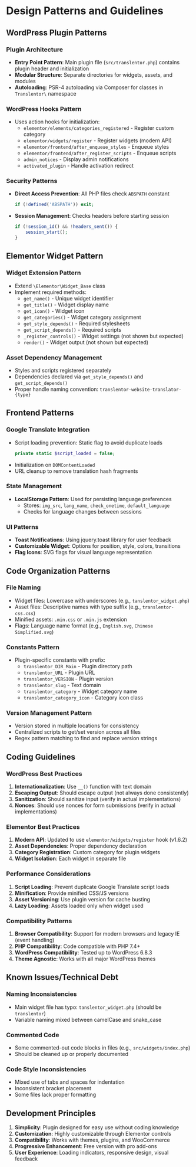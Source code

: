 # Design Patterns and Guidelines

## WordPress Plugin Patterns

### Plugin Architecture
- **Entry Point Pattern**: Main plugin file (`src/translentor.php`) contains plugin header and initialization
- **Modular Structure**: Separate directories for widgets, assets, and modules
- **Autoloading**: PSR-4 autoloading via Composer for classes in `Translentor\` namespace

### WordPress Hooks Pattern
- Uses action hooks for initialization:
  - `elementor/elements/categories_registered` - Register custom category
  - `elementor/widgets/register` - Register widgets (modern API)
  - `elementor/frontend/after_enqueue_styles` - Enqueue styles
  - `elementor/frontend/after_register_scripts` - Enqueue scripts
  - `admin_notices` - Display admin notifications
  - `activated_plugin` - Handle activation redirect

### Security Patterns
- **Direct Access Prevention**: All PHP files check `ABSPATH` constant
  ```php
  if (!defined('ABSPATH')) exit;
  ```
- **Session Management**: Checks headers before starting session
  ```php
  if (!session_id() && !headers_sent()) {
      session_start();
  }
  ```

## Elementor Widget Pattern

### Widget Extension Pattern
- Extend `\Elementor\Widget_Base` class
- Implement required methods:
  - `get_name()` - Unique widget identifier
  - `get_title()` - Widget display name
  - `get_icon()` - Widget icon
  - `get_categories()` - Widget category assignment
  - `get_style_depends()` - Required stylesheets
  - `get_script_depends()` - Required scripts
  - `_register_controls()` - Widget settings (not shown but expected)
  - `render()` - Widget output (not shown but expected)

### Asset Dependency Management
- Styles and scripts registered separately
- Dependencies declared via `get_style_depends()` and `get_script_depends()`
- Proper handle naming convention: `translentor-website-translator-{type}`

## Frontend Patterns

### Google Translate Integration
- Script loading prevention: Static flag to avoid duplicate loads
  ```php
  private static $script_loaded = false;
  ```
- Initialization on `DOMContentLoaded`
- URL cleanup to remove translation hash fragments

### State Management
- **LocalStorage Pattern**: Used for persisting language preferences
  - Stores: `img_src`, `lang_name`, `check_onetime`, `default_language`
  - Checks for language changes between sessions

### UI Patterns
- **Toast Notifications**: Using jquery.toast library for user feedback
- **Customizable Widget**: Options for position, style, colors, transitions
- **Flag Icons**: SVG flags for visual language representation

## Code Organization Patterns

### File Naming
- Widget files: Lowercase with underscores (e.g., `tanslentor_widget.php`)
- Asset files: Descriptive names with type suffix (e.g., `translentor-css.css`)
- Minified assets: `.min.css` or `.min.js` extension
- Flags: Language name format (e.g., `English.svg`, `Chinese Simplified.svg`)

### Constants Pattern
- Plugin-specific constants with prefix:
  - `translentor_DIR_Main` - Plugin directory path
  - `translentor_URL` - Plugin URL
  - `translentor_VERSION` - Plugin version
  - `translentor_slug` - Text domain
  - `translentor_category` - Widget category name
  - `translentor_category_icon` - Category icon class

### Version Management Pattern
- Version stored in multiple locations for consistency
- Centralized scripts to get/set version across all files
- Regex pattern matching to find and replace version strings

## Coding Guidelines

### WordPress Best Practices
1. **Internationalization**: Use `__()` function with text domain
2. **Escaping Output**: Should escape output (not always done consistently)
3. **Sanitization**: Should sanitize input (verify in actual implementations)
4. **Nonces**: Should use nonces for form submissions (verify in actual implementations)

### Elementor Best Practices
1. **Modern API**: Updated to use `elementor/widgets/register` hook (v1.6.2)
2. **Asset Dependencies**: Proper dependency declaration
3. **Category Registration**: Custom category for plugin widgets
4. **Widget Isolation**: Each widget in separate file

### Performance Considerations
1. **Script Loading**: Prevent duplicate Google Translate script loads
2. **Minification**: Provide minified CSS/JS versions
3. **Asset Versioning**: Use plugin version for cache busting
4. **Lazy Loading**: Assets loaded only when widget used

### Compatibility Patterns
1. **Browser Compatibility**: Support for modern browsers and legacy IE (event handling)
2. **PHP Compatibility**: Code compatible with PHP 7.4+
3. **WordPress Compatibility**: Tested up to WordPress 6.8.3
4. **Theme Agnostic**: Works with all major WordPress themes

## Known Issues/Technical Debt

### Naming Inconsistencies
- Main widget file has typo: `tanslentor_widget.php` (should be `translentor`)
- Variable naming mixed between camelCase and snake_case

### Commented Code
- Some commented-out code blocks in files (e.g., `src/widgets/index.php`)
- Should be cleaned up or properly documented

### Code Style Inconsistencies
- Mixed use of tabs and spaces for indentation
- Inconsistent bracket placement
- Some files lack proper formatting

## Development Principles
1. **Simplicity**: Plugin designed for easy use without coding knowledge
2. **Customization**: Highly customizable through Elementor controls
3. **Compatibility**: Works with themes, plugins, and WooCommerce
4. **Progressive Enhancement**: Free version with pro add-ons
5. **User Experience**: Loading indicators, responsive design, visual feedback